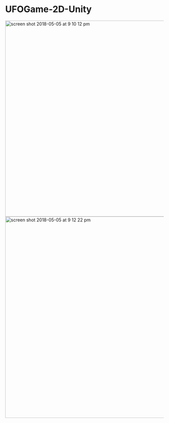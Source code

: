 # UFOGame-2D-Unity

<img width="622" alt="screen shot 2018-05-05 at 9 10 12 pm" src="https://user-images.githubusercontent.com/12999622/39667244-6a6728e0-50a9-11e8-9fc7-e5c2911d8a73.png">
<img width="639" alt="screen shot 2018-05-05 at 9 12 22 pm" src="https://user-images.githubusercontent.com/12999622/39667245-6a7d244c-50a9-11e8-9c86-8d529c2e4f20.png">
